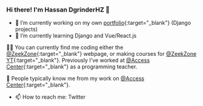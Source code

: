 ### Hi there! I'm Hassan DgrinderHZ 👋

<!--
**DgrinderHZ/DgrinderHZ** is a ✨ _special_ ✨ repository because its `README.md` (this file) appears on your GitHub profile.
-->


- 🔭 I’m currently working on my own [portfolio](http://zeekzone.pythonanywhere.com/){:target="_blank"} (Django projects)
- 🌱 I’m currently learning Django and Vue/React.js

:man_technologist: You can currently find me coding either the [@ZeekZone](https://github.com/zeekzone-labs){:target="_blank"} webpage, or making courses for [@ZeekZone YT](https://www.youtube.com/channel/UCoxitqi0kAXKo_3qMUkJnbw){:target="_blank"}. Previously I've worked at [@Access Center](https://web.facebook.com/accesscentreErr/?_rdc=1&_rdr){:target="_blank"} as a programming teacher.

:rocket: People typically know me from my work on [@Access Center](https://web.facebook.com/accesscentreErr/?_rdc=1&_rdr){:target="_blank"}.

- 📫 How to reach me: Twitter





<!--
Here are some ideas to get you started:

- 🔭 I’m currently working on ...
- 🌱 I’m currently learning ...
- 👯 I’m looking to collaborate on ...
- 🤔 I’m looking for help with ...
- 💬 Ask me about ...
- 📫 How to reach me: ...
- 😄 Pronouns: ...
- ⚡ Fun fact: ...

-->
